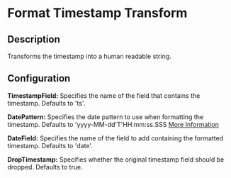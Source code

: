 # Format Timestamp Transform

Description
-----------
Transforms the timestamp into a human readable string.

Configuration
-------------
**TimestampField:** Specifies the name of the field that contains the timestamp. Defaults to 'ts'.

**DatePattern:** Specifies the date pattern to use when formatting the timestamp. Defaults to 'yyyy-MM-dd'T'HH:mm:ss.SSS
[More Information](http://docs.oracle.com/javase/7/docs/api/java/text/SimpleDateFormat.html)

**DateField:** Specifies the name of the field to add containing the formatted timestamp. Defaults to 'date'.

**DropTimestamp:** Specifies whether the original timestamp field should be dropped. Defaults to true.
